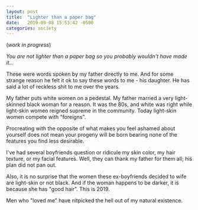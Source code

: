 ```yaml
---
layout: post
title:  "Lighter than a paper bag"
date:   2019-09-08 15:53:42 -0500
categories: society
---
```

(*work in progress*)

*You are not lighter than a paper bag so you probably wouldn't have made it...*

These were words spoken by my father directly to me. And for some strange reason he felt it ok to say these words to me - his daughter. He has said a lot of reckless shit to me over the years. 

My father puts white women on a pedestal. My father married a very light-skinned black woman for a reason. It was the 80s, and white was right while light-skin women reigned supreme in the community. Today light-skin women compete with "foreigns". 

Procreating with the opposite of what makes you feel ashamed about yourself does not mean your progeny will be born bearing none of the features you find less desirable.

I've had several boyfriends question or ridicule my skin color, my hair texture, or my facial features. Well, they can thank my father for them all; his plan did not pan out.


Also, it is no surprise that the women these ex-boyfriends decided to wife are light-skin or not black. And if the woman happens to be darker, it is because she has "good hair". This is 2019.

Men who "loved me" have nitpicked the hell out of my natural existence.
